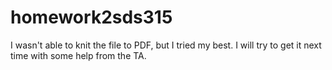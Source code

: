 # homework2sds315
I wasn't able to knit the file to PDF, but I tried my best. I will try to get it next time with some help from the TA. 
